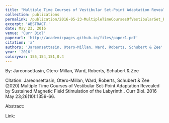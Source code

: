 ```yaml
---
title: "Multiple Time Courses of Vestibular Set-Point Adaptation Revealed by Sustained Magnetic Field Stimulation of the Labyrinth."
collection: publications
permalink: /publication/2016-05-23-MultipleTimeCoursesOfVestibularSet_PointAdaptationRevealedBySus
excerpt: 'ABSTRACT.'
date: May 23, 2016
venue: 'Curr Biol'
paperurl: 'http://academicpages.github.io/files/paper1.pdf'
citation: 'a'
authors: 'Jareonsettasin, Otero-Millan, Ward, Roberts, Schubert & Zee'
year: '2016'
coloryear: 155,154,151,0.4
---
```


By: Jareonsettasin, Otero-Millan, Ward, Roberts, Schubert & Zee

Citation: Jareonsettasin, Otero-Millan, Ward, Roberts, Schubert & Zee (2020) Multiple Time Courses of Vestibular Set-Point Adaptation Revealed by Sustained Magnetic Field Stimulation of the Labyrinth.. Curr Biol. 2016 May 23;26(10):1359-66. 

Abstract: 

Link: 
